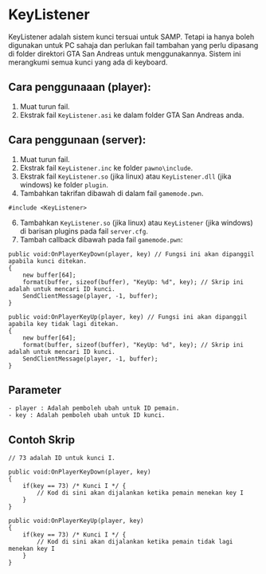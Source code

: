 # KeyListener 
KeyListener adalah sistem kunci tersuai untuk SAMP. Tetapi ia hanya boleh digunakan untuk PC sahaja dan perlukan fail tambahan yang perlu dipasang di folder direktori GTA San Andreas untuk menggunakannya.
Sistem ini merangkumi semua kunci yang ada di keyboard.

## Cara penggunaaan (player):
1. Muat turun fail.
2. Ekstrak fail `KeyListener.asi` ke dalam folder GTA San Andreas anda.

## Cara penggunaan (server):
1. Muat turun fail.
2. Ekstrak fail `KeyListener.inc` ke folder `pawno\include`.
3. Ekstrak fail `KeyListener.so` (jika linux) atau `KeyListener.dll` (jika windows) ke folder `plugin`.
4. Tambahkan takrifan dibawah di dalam fail `gamemode.pwn`.
```pawn
#include <KeyListener>
```
6. Tambahkan `KeyListener.so` (jika linux) atau `KeyListener` (jika windows) di barisan plugins pada fail `server.cfg`.
7. Tambah callback dibawah pada fail `gamemode.pwn`:
```pawn
public void:OnPlayerKeyDown(player, key) // Fungsi ini akan dipanggil apabila kunci ditekan.
{
    new buffer[64];
    format(buffer, sizeof(buffer), "KeyUp: %d", key); // Skrip ini adalah untuk mencari ID kunci.
    SendClientMessage(player, -1, buffer);
}

public void:OnPlayerKeyUp(player, key) // Fungsi ini akan dipanggil apabila key tidak lagi ditekan.
{
    new buffer[64];
    format(buffer, sizeof(buffer), "KeyUp: %d", key); // Skrip ini adalah untuk mencari ID kunci.
    SendClientMessage(player, -1, buffer);
}
```

## Parameter
```
- player : Adalah pemboleh ubah untuk ID pemain.
- key : Adalah pemboleh ubah untuk ID kunci.
```

## Contoh Skrip
```pawn
// 73 adalah ID untuk kunci I.

public void:OnPlayerKeyDown(player, key) 
{
    if(key == 73) /* Kunci I */ {
        // Kod di sini akan dijalankan ketika pemain menekan key I
    }
}

public void:OnPlayerKeyUp(player, key) 
{
    if(key == 73) /* Kunci I */ {
        // Kod di sini akan dijalankan ketika pemain tidak lagi menekan key I
    }
}
```
